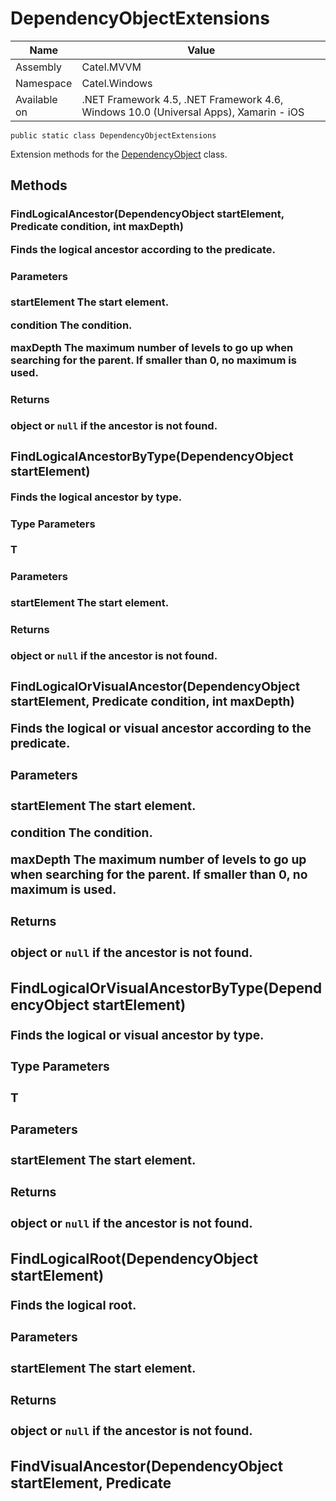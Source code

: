 

# DependencyObjectExtensions

Name|Value
---|---
Assembly|Catel.MVVM
Namespace|Catel.Windows
Available on|.NET Framework 4.5, .NET Framework 4.6, Windows 10.0 (Universal Apps), Xamarin - iOS

```
public static class DependencyObjectExtensions
```

Extension methods for the [DependencyObject](#) class.



## Methods

### FindLogicalAncestor(DependencyObject startElement, Predicate<object> condition, int maxDepth)

Finds the logical ancestor according to the predicate.

#### Parameters

**startElement**
The start element.

**condition**
The condition.

**maxDepth**
The maximum number of levels to go up when searching for the parent. If smaller than 0, no maximum is used.

#### Returns

object or ```null``` if the ancestor is not found.



### FindLogicalAncestorByType<T>(DependencyObject startElement)

Finds the logical ancestor by type.

#### Type Parameters

**T**

#### Parameters

**startElement**
The start element.

#### Returns

object or ```null``` if the ancestor is not found.



### FindLogicalOrVisualAncestor(DependencyObject startElement, Predicate<object> condition, int maxDepth)

Finds the logical or visual ancestor according to the predicate.

#### Parameters

**startElement**
The start element.

**condition**
The condition.

**maxDepth**
The maximum number of levels to go up when searching for the parent. If smaller than 0, no maximum is used.

#### Returns

object or ```null``` if the ancestor is not found.



### FindLogicalOrVisualAncestorByType<T>(DependencyObject startElement)

Finds the logical or visual ancestor by type.

#### Type Parameters

**T**

#### Parameters

**startElement**
The start element.

#### Returns

object or ```null``` if the ancestor is not found.



### FindLogicalRoot(DependencyObject startElement)

Finds the logical root.

#### Parameters

**startElement**
The start element.

#### Returns

object or ```null``` if the ancestor is not found.



### FindVisualAncestor(DependencyObject startElement, Predicate<object> condition, int maxDepth)

Finds the visual ancestor according to the predicate.

#### Parameters

**startElement**
The start element.

**condition**
The condition.

**maxDepth**
The maximum number of levels to go up when searching for the parent. If smaller than 0, no maximum is used.

#### Returns

object or ```null``` if the ancestor is not found.



### FindVisualAncestorByType<T>(DependencyObject startElement)

Finds the visual ancestor by type.

#### Type Parameters

**T**

#### Parameters

**startElement**
The start element.

#### Returns

object or ```null``` if the ancestor is not found.



### FindVisualDescendant(DependencyObject startElement, Predicate<object> condition)

Finds the visual descendant.

#### Parameters

**startElement**
The start element.

**condition**
The condition.

#### Returns

object or ```null``` if the ancestor is not found.



### FindVisualDescendantByName(DependencyObject startElement, string name)

Finds the visual descendant by name.

#### Parameters

**startElement**
The start element.

**name**
The name of the element to search for.

#### Returns

object or ```null``` if the descendant is not found.



### FindVisualDescendantByType<T>(DependencyObject startElement)

Finds the visual descendant by type.

#### Type Parameters

**T**

#### Parameters

**startElement**
The start element.

#### Returns

object or ```null``` if the descendant is not found.



### FindVisualRoot(DependencyObject startElement)

Finds the visual root.

#### Parameters

**startElement**
The start element.

#### Returns

object or ```null``` if the ancestor is not found.



### GetChildren(DependencyObject parent)

Gets the direct children from the visual tree.

#### Parameters

**parent**
The parent.

#### Returns

[IEnumerable](#) of all children.



### GetLogicalParent(DependencyObject element)

Gets the logical parent of the specified dependency object.

#### Parameters

**element**
The element to retrieve the parent from.

#### Returns

The parent or ```null``` if the parent could not be found.

#### Exceptions

**T:System.ArgumentNullException**
The element is ```null```.



### GetVisualParent(DependencyObject element)

Gets the logical parent of the specified dependency object.

#### Parameters

**element**
The element to retrieve the parent from.

#### Returns

The parent or ```null``` if the parent could not be found.

#### Exceptions

**T:System.ArgumentNullException**
The element is ```null```.



### IsElementWithName(DependencyObject dependencyObject, string name)

Determines whether the specified [DependencyObject](#) has the specified name.

#### Parameters

**dependencyObject**
The dependency object.

**name**
The name that the name of the [DependencyObject](#) should match.

#### Returns

```true``` if the specified [DependencyObject](#) has the specified name; otherwise, ```false```.

#### Exceptions

**T:System.ArgumentNullException**
The dependencyObject is ```null```.

**T:System.ArgumentException**
The name is ```null``` or whitespace.



